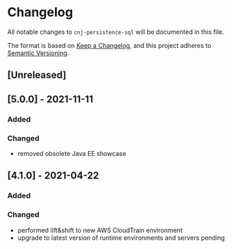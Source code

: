 # Changelog
All notable changes to `cnj-persistence-sql` will be documented in this file.

The format is based on [Keep a Changelog](https://keepachangelog.com/en/1.0.0/),
and this project adheres to [Semantic Versioning](https://semver.org/spec/v2.0.0.html).

## [Unreleased]

## [5.0.0] - 2021-11-11
### Added
### Changed
- removed obsolete Java EE showcase

## [4.1.0] - 2021-04-22
### Added
### Changed
- performed lift&shift to new AWS CloudTrain environment
- upgrade to latest version of runtime environments and servers pending
